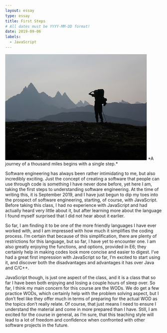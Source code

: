 ```yaml
---
layout: essay
type: essay
title: First Steps
# All dates must be YYYY-MM-DD format!
date: 2019-09-06
labels:
  - JavaScript
---
```


<img class="ui tiny right spaced image" src="../images/hiker.jpg"> 
*A journey of a thousand miles begins with a single step.*

Software engineering has always been rather intimidating to me, but also incredibly exciting. Just the concept of creating a software that people can use through code is something I have never done before, yet here I am, taking the first steps to understanding software engineering.  At the time of writing this, it is September 2019, and I have just begun to dip my toes into the prospect of software engineering, starting, of course, with JavaScript.  Before taking this class, I had no experience with JavaScript and had actually heard very little about it, but after learning more about the language I found myself surprised that I did not hear about it earlier.  

So far, I am finding it to be one of the more friendly languages I have ever worked with, and I am impressed with how much it simplifies the coding process.  I’m certain that because of this simplification, there are plenty of restrictions for this language, but so far, I have yet to encounter one.  I am also greatly enjoying the functions, and options, provided in E6; they certainly help in making codes look more concise and easier to digest. I’ve had a great first impression with JavaScript so far, I’m excited to start using it, and discover both the disadvantages and advantages it has over Java and C/C++. 

JavaScript though, is just one aspect of the class, and it is a class that so far I have been both enjoying and losing a couple hours of sleep over.  So far, I think my main concern for this course are the WODs. We do get a few practice WODs, which certainly help with the problem solving aspect, but I don’t feel like they offer much in terms of preparing for the actual WOD as the topics don’t really relate. Of course, that just means I need to ensure I understand the material and come in more prepared than I have.  Still, I am excited for the course in general, as I’m sure, that this teaching style will lead to a lot of freedom and confidence when confronted with other software projects in the future.


